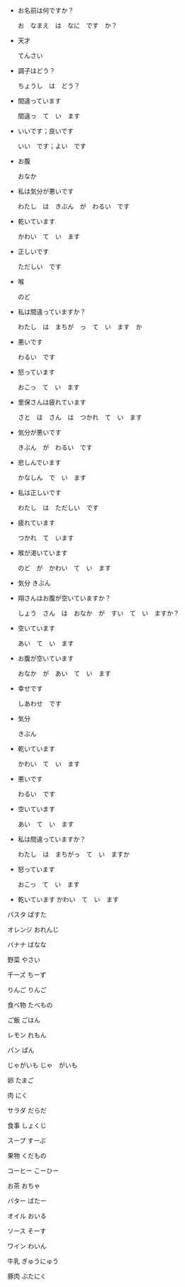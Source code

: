 - お名前は何ですか？

    お　なまえ　は　なに　です　か？

- 天才

    てんさい

- 調子はどう？

    ちょうし　は　どう？

- 間違っています

    間違っ　て　い　ます

- いいです；良いです

    いい　です；よい　です

- お腹

    おなか

- 私は気分が悪いです

    わたし　は　きぶん　が　わるい　です

- 乾いています

    かわい　て　い　ます

- 正しいです

    ただしい　です

- 喉

    のど

- 私は間違っていますか？

    わたし　は　まちが　っ　て　い　ます　か

- 悪いです

    わるい　です

- 怒っています　

    おこっ　て　い　ます

- 里保さんは疲れています

    さと　ほ　さん　は　つかれ　て　い　ます

- 気分が悪いです

    きぶん　が　わるい　です

- 悲しんでいます

    かなしん　で　い　ます

- 私は正しいです

    わたし　は　ただしい　です

- 疲れています

    つかれ　て　います

- 喉が渇いています

    のど　が　かわい　て　い　ます

- 気分
    きぶん

- 翔さんはお腹が空いていますか？

    しょう　さん　は　おなか　が　すい　て　い　ますか？

- 空いています

    あい　て　い　ます

- お腹が空いています

    おなか　が　あい　て　い　ます

- 幸せです

    しあわせ　です

- 気分

    きぶん

- 乾いています
    
    かわい　て　い　ます

- 悪いです
    
    わるい　です

- 空いています

    あい　て　い　ます

- 私は間違っていますか？

    わたし　は　まちがっ　て　い　ますか

- 怒っています
    
    おこっ　て　い　ます

- 乾いています
かわい　て　い　ます

パスタ
ぱすた

オレンジ
おれんじ

バナナ
ばなな

野菜
やさい

千ーズ
ちーず

りんご
りんご

食べ物
たべもの

ご飯
ごはん

レモン
れもん

パン
ぱん

じゃがいも
じゃ　がいも

卵
たまご

肉
にく

サラダ
だらだ

食事
しょくじ

スープ
すーぷ

果物
くだもの

コーヒー
こーひー

お茶
おちゃ

バター
ばたー

オイル
おいる

ソース
そーす

ワイン
わいん

牛乳
ぎゅうにゅう

豚肉
ぶたにく


